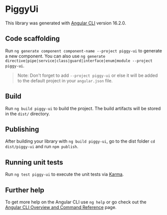 # PiggyUi

This library was generated with [Angular CLI](https://github.com/angular/angular-cli) version 16.2.0.

## Code scaffolding

Run `ng generate component component-name --project piggy-ui` to generate a new component. You can also use `ng generate directive|pipe|service|class|guard|interface|enum|module --project piggy-ui`.
> Note: Don't forget to add `--project piggy-ui` or else it will be added to the default project in your `angular.json` file. 

## Build

Run `ng build piggy-ui` to build the project. The build artifacts will be stored in the `dist/` directory.

## Publishing

After building your library with `ng build piggy-ui`, go to the dist folder `cd dist/piggy-ui` and run `npm publish`.

## Running unit tests

Run `ng test piggy-ui` to execute the unit tests via [Karma](https://karma-runner.github.io).

## Further help

To get more help on the Angular CLI use `ng help` or go check out the [Angular CLI Overview and Command Reference](https://angular.io/cli) page.

